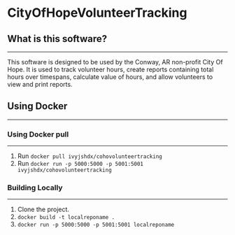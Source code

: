 # CityOfHopeVolunteerTracking
## What is this software?
------

This software is designed to be used by the Conway, AR non-profit City Of Hope. It is used to track volunteer hours, create reports containing total hours over timespans, calculate value of hours, and allow volunteers to view and print reports.


## Using Docker
---

### Using Docker pull
---
1. Run ```docker pull ivyjshdx/cohovolunteertracking```
2. Run ```docker run -p 5000:5000 -p 5001:5001 ivyjshdx/cohovolunteertracking```

### Building Locally
---

1. Clone the project.
2. ```docker build -t localreponame .```
3. ```docker run -p 5000:5000 -p 5001:5001 localreponame```                                     
